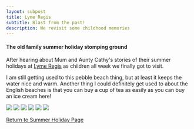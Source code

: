 ```yaml
---
layout: subpost
title: Lyme Regis
subtitle: Blast from the past!
description: We revisit some childhood memories
---
```


<h4>The old family summer holiday stomping ground</h4>

After hearing about Mum and Aunty Cathy's stories of their summer holidays at <a target="_blank" href="http://www.lymeregis.org/">Lyme Regis</a> as children all week we finally got to visit. 

I am still getting used to this pebble beach thing, but at least it keeps the water nice and warm. Another thing I could definitely get used to about the English beaches is that you can buy a cup of tea as easily as you can buy an ice cream here!

<img src="https://adventuresofthetravellingtwins.com/Photos/2013-08-28-LymeRegis/day11-min.JPG" class="image1">
<img src="https://adventuresofthetravellingtwins.com/Photos/2013-08-28-LymeRegis/day12-min.JPG" class="image1">
<img src="https://adventuresofthetravellingtwins.com/Photos/2013-08-28-LymeRegis/day13-min.JPG" class="image1">
<img src="https://adventuresofthetravellingtwins.com/Photos/2013-08-28-LymeRegis/day14-min.JPG" class="image1">
<img src="https://adventuresofthetravellingtwins.com/Photos/2013-08-28-LymeRegis/day15-min.JPG" class="image1">
<img src="https://adventuresofthetravellingtwins.com/Photos/2013-08-28-LymeRegis/day16-min.JPG" class="image1">

<a href="https://adventuresofthetravellingtwins.com/2013/08/24/familysummerholiday/">Return to Summer Holiday Page</a>
